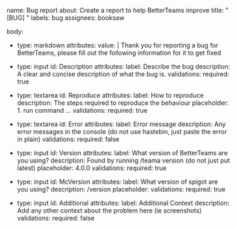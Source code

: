 
name: Bug report
about: Create a report to help BetterTeams improve
title: "[BUG] <Bug Name>"
labels: bug
assignees: booksaw

body: 
  - type: markdown
    attributes:
      value: |
        Thank you for reporting a bug for BetterTeams, please fill out the following information for it to get fixed
  
  - type: input
    id: Description
    attributes:
      label: Describe the bug
      description: A clear and concise description of what the bug is.
    validations:
      required: true
  
  - type: textarea
    id: Reproduce
    attributes:
      label: How to reproduce
      description: The steps required to reproduce the behaviour
      placeholder: 1. run command ...
    validations:
      required: true
  
  - type: textarea
    id: Error
    attributes:
      label: Error message
      description: Any error messages in the console (do not use hastebin, just paste the error in plain)
    validations:
      required: false
  
  - type: input
    id: Version
    attributes:
      label: What version of BetterTeams are you using?
      description: Found by running /teama version (do not just put latest)
      placeholder: 4.0.0
    validations:
      required: true
  
  - type: input
    id: McVersion
    attributes:
      label: What version of spigot are you using?
      description: /version
      placeholder: 
    validations:
      required: true
  
  - type: input
    id: Additional
    attributes:
      label: Additional Context
      description: Add any other context about the problem here (ie screenshots)
    validations:
      required: false

